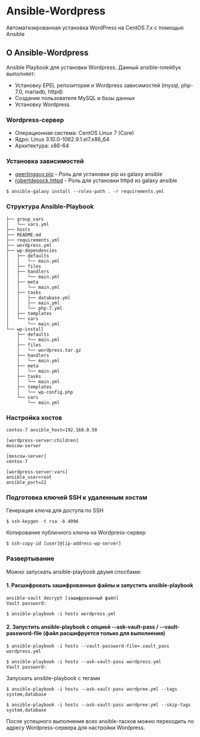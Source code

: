 # Ansible-Wordpress

Автоматизированная установка WordPress на CentOS 7.x с помощью Ansible

## O Ansible-Wordpress

Ansible Playbook для установки Wordpress. Данный ansible-плейбук выполняет:
    
* Установку EPEL репозитория и Wordpress зависимостей (mysql, php-7.0, mariadb, httpd)
* Создание пользователя MySQL и базы данных
* Установку Wordpress
        
### Wordpress-cервер

* Операционная система: CentOS Linux 7 (Core)
* Ядро: Linux 3.10.0-1062.9.1.el7.x86_64
* Архитектура: x86-64

### Установка зависимостей 

* [geerlingguy.pip](https://galaxy.ansible.com/geerlingguy/pip) - Роль для установки pip из galaxy ansible
* [robertdepock.httpd](https://galaxy.ansible.com/robertdebock/httpd) - Роль для установки httpd из galaxy ansible

```
$ ansible-galaxy install --roles-path . -r requirements.yml
```

### Структура Ansible-Playbook

```
├── group_vars
│   └── vars.yml
├── hosts
├── README.md
├── requirements.yml
├── wordpress.yml
├── wp-dependencies
│   ├── defaults
│   │   └── main.yml
│   ├── files
│   ├── handlers
│   │   └── main.yml
│   ├── meta
│   │   └── main.yml
│   ├── tasks
│   │   ├── database.yml
│   │   ├── main.yml
│   │   └── php-7.yml
│   ├── templates
│   └── vars
│       └── main.yml
└── wp-install
    ├── defaults
    │   └── main.yml
    ├── files
    │   └── wordpress.tar.gz
    ├── handlers
    │   └── main.yml
    ├── meta
    │   └── main.yml
    ├── tasks
    │   └── main.yml
    ├── templates
    │   └── wp-config.php
    └── vars
        └── main.yml
```

### Настройка хостов

```
centos-7 ansible_host=192.168.0.50 

[wordpress-server:children]
moscow-server

[moscow-server]
centos-7

[wordpress-server:vars]
ansible_user=root
ansible_port=22
```

### Подготовка ключей SSH к удаленным хостам

Генерация ключа для доступа по SSH

```
$ ssh-keygen -t rsa -b 4096
```

Копирование публичного ключа на Wordpress-сервер

```
$ ssh-copy-id [user]@[ip-address-wp-server]
```

### Развертывание

Можно запускать ansible-playbook двумя спосбами:

#### 1. Расшифровать зашифрованные файлы и запустить ansible-playbook

```
ansible-vault decrypt [зашифрованный файл]
Vault password:

$ ansible-playbook -i hosts wordpress.yml
```

#### 2. Запустить ansible-playbook с опцией --ask-vault-pass / --vault-password-file (файл расшифруется только для выполнения)

```
$ ansible-playbook -i hosts --vault-password-file=.vault_pass wordpress.yml
```
```
$ ansible-playbook -i hosts --ask-vault-pass wordpress.yml
Vault password:
```
Запускать ansible-playbook с тегами

```
$ ansible-playbook -i hosts --ask-vault-pass wordpree.yml --tags system,database
```
```
$ ansible-playbook -i hosts --ask-vault-pass wordpree.yml --skip-tags system,database
```

После успешного выполнения всех ansible-тасков можно переходить по адресу Wordpress-сервера для настройки Wordpress.
